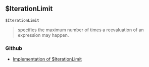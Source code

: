 ## $IterationLimit

```
$IterationLimit
```

> specifies the maximum number of times a reevaluation of an expression may happen.
  
 

### Github

* [Implementation of $IterationLimit](https://github.com/axkr/symja_android_library/blob/master/symja_android_library/matheclipse-core/src/main/java/org/matheclipse/core/builtin/ConstantDefinitions.java#L293) 
